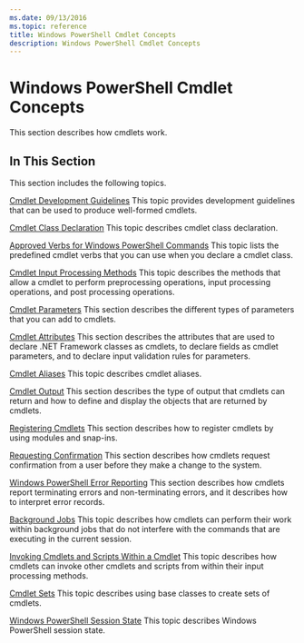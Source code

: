 ```yaml
---
ms.date: 09/13/2016
ms.topic: reference
title: Windows PowerShell Cmdlet Concepts
description: Windows PowerShell Cmdlet Concepts
---
```

# Windows PowerShell Cmdlet Concepts

This section describes how cmdlets work.

## In This Section

This section includes the following topics.

[Cmdlet Development Guidelines](./cmdlet-development-guidelines.md)
This topic provides development guidelines that can be used to produce well-formed cmdlets.

[Cmdlet Class Declaration](./cmdlet-class-declaration.md)
This topic describes cmdlet class declaration.

[Approved Verbs for Windows PowerShell Commands](./approved-verbs-for-windows-powershell-commands.md)
This topic lists the predefined cmdlet verbs that you can use when you declare a cmdlet class.

[Cmdlet Input Processing Methods](./cmdlet-input-processing-methods.md)
This topic describes the methods that allow a cmdlet to perform preprocessing operations, input processing operations, and post processing operations.

[Cmdlet Parameters](./cmdlet-parameters.md)
This section describes the different types of parameters that you can add to cmdlets.

[Cmdlet Attributes](./cmdlet-attributes.md)
This section describes the attributes that are used to declare .NET Framework classes as cmdlets, to declare fields as cmdlet parameters, and to declare input validation rules for parameters.

[Cmdlet Aliases](./cmdlet-aliases.md)
This topic describes cmdlet aliases.

[Cmdlet Output](./cmdlet-output.md)
This section describes the type of output that cmdlets can return and how to define and display the objects that are returned by cmdlets.

[Registering Cmdlets](./modules-and-snap-ins.md)
This section describes how to register cmdlets by using modules and snap-ins.

[Requesting Confirmation](./requesting-confirmation-from-cmdlets.md)
This section describes how cmdlets request confirmation from a user before they make a change to the system.

[Windows PowerShell Error Reporting](./error-reporting-concepts.md)
This section describes how cmdlets report terminating errors and non-terminating errors, and it describes how to interpret error records.

[Background Jobs](./background-jobs.md)
This topic describes how cmdlets can perform their work within background jobs that do not interfere with the commands that are executing in the current session.

[Invoking Cmdlets and Scripts Within a Cmdlet](./invoking-cmdlets-and-scripts-within-a-cmdlet.md)
This topic describes how cmdlets can invoke other cmdlets and scripts from within their input processing methods.

[Cmdlet Sets](./cmdlet-sets.md)
This topic describes using base classes to create sets of cmdlets.

[Windows PowerShell Session State](./windows-powershell-session-state.md)
This topic describes Windows PowerShell session state.
